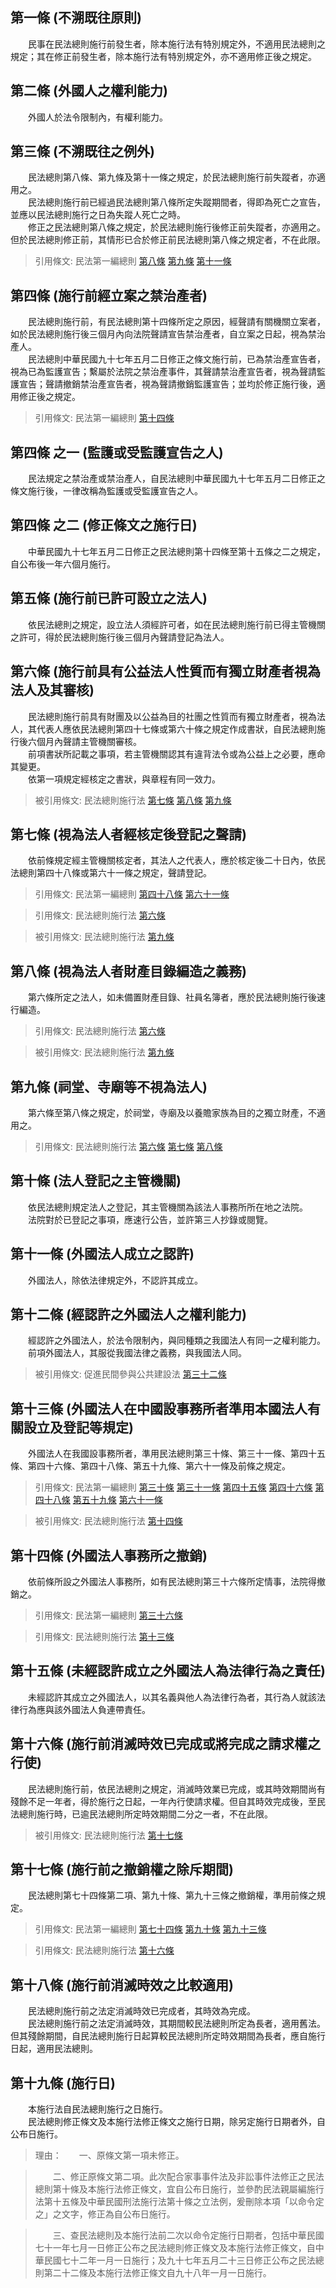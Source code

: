 第一條 (不溯既往原則)
---------------------
　　民事在民法總則施行前發生者，除本施行法有特別規定外，不適用民法總則之規定；其在修正前發生者，除本施行法有特別規定外，亦不適用修正後之規定。  


第二條 (外國人之權利能力)
-------------------------
　　外國人於法令限制內，有權利能力。  


第三條 (不溯既往之例外)
-----------------------
　　民法總則第八條、第九條及第十一條之規定，於民法總則施行前失蹤者，亦適用之。  
　　民法總則施行前已經過民法總則第八條所定失蹤期間者，得即為死亡之宣告，並應以民法總則施行之日為失蹤人死亡之時。  
　　修正之民法總則第八條之規定，於民法總則施行後修正前失蹤者，亦適用之。但於民法總則修正前，其情形已合於修正前民法總則第八條之規定者，不在此限。  
> 引用條文: 民法第一編總則 [第八條](4507#第八條-死亡宣告) [第九條](4507#第九條-死亡時間之推定) [第十一條](4507#第十一條-同死推定)



第四條 (施行前經立案之禁治產者)
-------------------------------
　　民法總則施行前，有民法總則第十四條所定之原因，經聲請有關機關立案者，如於民法總則施行後三個月內向法院聲請宣告禁治產者，自立案之日起，視為禁治產人。  
　　民法總則中華民國九十七年五月二日修正之條文施行前，已為禁治產宣告者，視為已為監護宣告；繫屬於法院之禁治產事件，其聲請禁治產宣告者，視為聲請監護宣告；聲請撤銷禁治產宣告者，視為聲請撤銷監護宣告；並均於修正施行後，適用修正後之規定。  
> 引用條文: 民法第一編總則 [第十四條](4507#第十四條-監護之宣告及撤銷)



第四條 之一 (監護或受監護宣告之人)
----------------------------------
　　民法規定之禁治產或禁治產人，自民法總則中華民國九十七年五月二日修正之條文施行後，一律改稱為監護或受監護宣告之人。  


第四條 之二 (修正條文之施行日)
------------------------------
　　中華民國九十七年五月二日修正之民法總則第十四條至第十五條之二之規定，自公布後一年六個月施行。  


第五條 (施行前已許可設立之法人)
-------------------------------
　　依民法總則之規定，設立法人須經許可者，如在民法總則施行前已得主管機關之許可，得於民法總則施行後三個月內聲請登記為法人。  


第六條 (施行前具有公益法人性質而有獨立財產者視為法人及其審核)
-------------------------------------------------------------
　　民法總則施行前具有財團及以公益為目的社團之性質而有獨立財產者，視為法人，其代表人應依民法總則第四十七條或第六十條之規定作成書狀，自民法總則施行後六個月內聲請主管機關審核。  
　　前項書狀所記載之事項，若主管機關認其有違背法令或為公益上之必要，應命其變更。  
　　依第一項規定經核定之書狀，與章程有同一效力。  
> 被引用條文: 民法總則施行法 [第七條](4508#第七條-視為法人者經核定後登記之聲請) [第八條](4508#第八條-視為法人者財產目錄編造之義務) [第九條](4508#第九條-祠堂、寺廟等不視為法人)



第七條 (視為法人者經核定後登記之聲請)
-------------------------------------
　　依前條規定經主管機關核定者，其法人之代表人，應於核定後二十日內，依民法總則第四十八條或第六十一條之規定，聲請登記。  
> 引用條文: 民法第一編總則 [第四十八條](4507#第四十八條-社團設立登記事項) [第六十一條](4507#第六十一條-財團設立登記事項)

> 引用條文: 民法總則施行法 [第六條](4508#第六條-施行前具有公益法人性質而有獨立財產者視為法人及其審核)

> 被引用條文: 民法總則施行法 [第九條](4508#第九條-祠堂、寺廟等不視為法人)



第八條 (視為法人者財產目錄編造之義務)
-------------------------------------
　　第六條所定之法人，如未備置財產目錄、社員名簿者，應於民法總則施行後速行編造。  
> 引用條文: 民法總則施行法 [第六條](4508#第六條-施行前具有公益法人性質而有獨立財產者視為法人及其審核)

> 被引用條文: 民法總則施行法 [第九條](4508#第九條-祠堂、寺廟等不視為法人)



第九條 (祠堂、寺廟等不視為法人)
-------------------------------
　　第六條至第八條之規定，於祠堂，寺廟及以養贍家族為目的之獨立財產，不適用之。  
> 引用條文: 民法總則施行法 [第六條](4508#第六條-施行前具有公益法人性質而有獨立財產者視為法人及其審核) [第七條](4508#第七條-視為法人者經核定後登記之聲請) [第八條](4508#第八條-視為法人者財產目錄編造之義務)



第十條 (法人登記之主管機關)
---------------------------
　　依民法總則規定法人之登記，其主管機關為該法人事務所所在地之法院。  
　　法院對於已登記之事項，應速行公告，並許第三人抄錄或閱覽。  


第十一條 (外國法人成立之認許)
-----------------------------
　　外國法人，除依法律規定外，不認許其成立。  


第十二條 (經認許之外國法人之權利能力)
-------------------------------------
　　經認許之外國法人，於法令限制內，與同種類之我國法人有同一之權利能力。  
　　前項外國法人，其服從我國法律之義務，與我國法人同。  
> 被引用條文: 促進民間參與公共建設法 [第三十二條](1958#第三十二條-外國金融機構參與聯合貸款之權利義務及權利能力)



第十三條 (外國法人在中國設事務所者準用本國法人有關設立及登記等規定)
-------------------------------------------------------------------
　　外國法人在我國設事務所者，準用民法總則第三十條、第三十一條、第四十五條、第四十六條、第四十八條、第五十九條、第六十一條及前條之規定。  
> 引用條文: 民法第一編總則 [第三十條](4507#第三十條-法人設立登記) [第三十一條](4507#第三十一條-登記之效力) [第四十五條](4507#第四十五條-營利法人之登記) [第四十六條](4507#第四十六條-公益法人之設立) [第四十八條](4507#第四十八條-社團設立登記事項) [第五十九條](4507#第五十九條-設立許可) [第六十一條](4507#第六十一條-財團設立登記事項)

> 被引用條文: 民法總則施行法 [第十四條](4508#第十四條-外國法人事務所之撤銷)



第十四條 (外國法人事務所之撤銷)
-------------------------------
　　依前條所設之外國法人事務所，如有民法總則第三十六條所定情事，法院得撤銷之。  
> 引用條文: 民法第一編總則 [第三十六條](4507#第三十六條-法人宣告解散)

> 引用條文: 民法總則施行法 [第十三條](4508#第十三條-外國法人在中國設事務所者準用本國法人有關設立及登記等規定)



第十五條 (未經認許成立之外國法人為法律行為之責任)
-------------------------------------------------
　　未經認許其成立之外國法人，以其名義與他人為法律行為者，其行為人就該法律行為應與該外國法人負連帶責任。  


第十六條 (施行前消滅時效已完成或將完成之請求權之行使)
-----------------------------------------------------
　　民法總則施行前，依民法總則之規定，消滅時效業已完成，或其時效期間尚有殘餘不足一年者，得於施行之日起，一年內行使請求權。但自其時效完成後，至民法總則施行時，已逾民法總則所定時效期間二分之一者，不在此限。  
> 被引用條文: 民法總則施行法 [第十七條](4508#第十七條-施行前之撤銷權之除斥期間)



第十七條 (施行前之撤銷權之除斥期間)
-----------------------------------
　　民法總則第七十四條第二項、第九十條、第九十三條之撤銷權，準用前條之規定。  
> 引用條文: 民法第一編總則 [第七十四條](4507#第七十四條-暴利行為) [第九十條](4507#第九十條-錯誤表示撤銷之除斥期間) [第九十三條](4507#第九十三條-撤銷不自由意思表示之除斥期間)

> 引用條文: 民法總則施行法 [第十六條](4508#第十六條-施行前消滅時效已完成或將完成之請求權之行使)



第十八條 (施行前消滅時效之比較適用)
-----------------------------------
　　民法總則施行前之法定消滅時效已完成者，其時效為完成。  
　　民法總則施行前之法定消滅時效，其期間較民法總則所定為長者，適用舊法。但其殘餘期間，自民法總則施行日起算較民法總則所定時效期間為長者，應自施行日起，適用民法總則。  


第十九條 (施行日)
-----------------
　　本施行法自民法總則施行之日施行。  
　　民法總則修正條文及本施行法修正條文之施行日期，除另定施行日期者外，自公布日施行。  
> 理由：　　一、原條文第一項未修正。

> 　　二、修正原條文第二項。此次配合家事事件法及非訟事件法修正之民法總則第十條及本施行法修正條文，宜自公布日施行，並參酌民法親屬編施行法第十五條及中華民國刑法施行法第十條之立法例，爰刪除本項「以命令定之」之文字，修正為自公布日施行。

> 　　三、查民法總則及本施行法前二次以命令定施行日期者，包括中華民國七十一年七月一日修正公布之民法總則修正條文及本施行法修正條文，自中華民國七十二年一月一日施行；及九十七年五月二十三日修正公布之民法總則第二十二條及本施行法修正條文自九十八年一月一日施行。